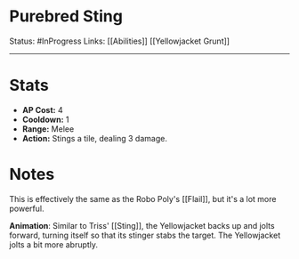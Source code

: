 # Purebred Sting
Status: #InProgress 
Links: [[Abilities]] [[Yellowjacket Grunt]]
___
# Stats
- **AP Cost:** 4
- **Cooldown:** 1
- **Range:** Melee
- **Action:** Stings a tile, dealing 3 damage.
# Notes

This is effectively the same as the Robo Poly's [[Flail]], but it's a lot more powerful.

**Animation**: Similar to Triss' [[Sting]], the Yellowjacket backs up and jolts forward, turning itself so that its stinger stabs the target. The Yellowjacket jolts a bit more abruptly.